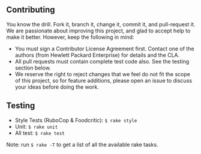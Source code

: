 ## Contributing

You know the drill. Fork it, branch it, change it, commit it, and pull-request it.
We are passionate about improving this project, and glad to accept help to make it better. However, keep the following in mind:

 - You must sign a Contributor License Agreement first. Contact one of the authors (from Hewlett Packard Enterprise) for details and the CLA.
 - All pull requests must contain complete test code also. See the testing section below.
 - We reserve the right to reject changes that we feel do not fit the scope of this project, so for feature additions, please open an issue to discuss your ideas before doing the work.

## Testing

 - Style Tests (RuboCop & Foodcritic): `$ rake style`
 - Unit: `$ rake unit`
 - All test: `$ rake test`

Note: run `$ rake -T` to get a list of all the available rake tasks.
